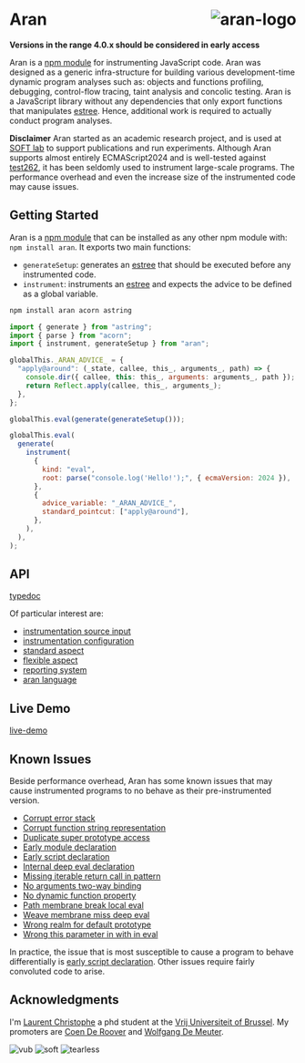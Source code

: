 # Aran <img src="img/aran.png" align="right" alt="aran-logo" title="Aran Linvail the shadow master"/>

**Versions in the range 4.0.x should be considered in early access**

Aran is a [npm module](https://www.npmjs.com/package/aran) for instrumenting
JavaScript code. Aran was designed as a generic infra-structure for building
various development-time dynamic program analyses such as: objects and functions
profiling, debugging, control-flow tracing, taint analysis and concolic testing.
Aran is a JavaScript library without any dependencies that only export functions
that manipulates [estree](https://github.com/estree/estree). Hence, additional
work is required to actually conduct program analyses.

**Disclaimer** Aran started as an academic research project, and is used at
[SOFT lab](http://soft.vub.ac.be/soft/) to support publications and run
experiments. Although Aran supports almost entirely ECMAScript2024 and is
well-tested against [test262](https://github.com/tc39/test262), it has been
seldomly used to instrument large-scale programs. The performance overhead and
even the increase size of the instrumented code may cause issues.

## Getting Started

Aran is a [npm module](https://www.npmjs.com/package/aran) that can be installed
as any other npm module with: `npm install aran`. It exports two main functions:

- `generateSetup`: generates an [estree](https://github.com/estree/estree) that
  should be executed before any instrumented code.
- `instrument`: instruments an [estree](https://github.com/estree/estree) and
  expects the advice to be defined as a global variable.

```sh
npm install aran acorn astring
```

```js
import { generate } from "astring";
import { parse } from "acorn";
import { instrument, generateSetup } from "aran";

globalThis._ARAN_ADVICE_ = {
  "apply@around": (_state, callee, this_, arguments_, path) => {
    console.dir({ callee, this: this_, arguments: arguments_, path });
    return Reflect.apply(callee, this_, arguments_);
  },
};

globalThis.eval(generate(generateSetup()));

globalThis.eval(
  generate(
    instrument(
      {
        kind: "eval",
        root: parse("console.log('Hello!');", { ecmaVersion: 2024 }),
      },
      {
        advice_variable: "_ARAN_ADVICE_",
        standard_pointcut: ["apply@around"],
      },
    ),
  ),
);
```

## API

[typedoc](https://lachrist.github.io/aran/page/typedoc/modules/index.html)

Of particular interest are:

- [instrumentation source input](https://lachrist.github.io/aran/page/typedoc/types/source.PartialSource.html)
- [instrumentation configuration](https://lachrist.github.io/aran/page/typedoc/types/config.Config.html)
- [standard aspect](https://lachrist.github.io/aran/page/typedoc/types/weave_standard_aspect.AspectTyping.html)
- [flexible aspect](https://lachrist.github.io/aran/page/typedoc/types/weave_flexible_aspect.AspectTyping.html)
- [reporting system](https://lachrist.github.io/aran/page/typedoc/types/report.html)
- [aran language](https://lachrist.github.io/aran/page/typedoc/types/lang.html)

## Live Demo

[live-demo](https://lachrist.github.io/aran/page/demo/index.html)

## Known Issues

Beside performance overhead, Aran has some known issues that may cause
instrumented programs to no behave as their pre-instrumented version.

- [Corrupt error stack](./doc/issues/corrupt-error-stack.md)
- [Corrupt function string representation](./doc/issues/corrupt-function-string-representation.md)
- [Duplicate super prototype access](./doc/issues/duplicate-super-prototype-access.md)
- [Early module declaration](./doc/issues/early-module-declaration.md)
- [Early script declaration](./doc/issues/early-script-declaration.md)
- [Internal deep eval declaration](./doc/issues/internal-deep-eval-declaration.md)
- [Missing iterable return call in pattern](./doc/issues/missing-iterable-return-call-in-pattern.md)
- [No arguments two-way binding](./doc/issues/no-arguments-two-way-binding.md)
- [No dynamic function property](./doc/issues/no-dynamic-function-property.md)
- [Path membrane break local eval](./doc/issues/patch-membrane-break-local-eval.md)
- [Weave membrane miss deep eval](./doc/issues/weave-membrane-miss-deep-eval.md)
- [Wrong realm for default prototype](./doc/issues/wrong-realm-for-default-prototype.md)
- [Wrong this parameter in with in eval](./doc/issues/wrong-this-parameter-in-with-in-eval.md)

In practice, the issue that is most susceptible to cause a program to behave
differentially is
[early script declaration](./doc/issues/early-script-declaration.md). Other
issues require fairly convoluted code to arise.

## Acknowledgments

I'm [Laurent Christophe](http://soft.vub.ac.be/soft/members/lachrist) a phd
student at the [Vrij Universiteit of Brussel](https://www.vub.ac.be). My
promoters are [Coen De Roover](http://soft.vub.ac.be/soft/members/cderoove) and
[Wolfgang De Meuter](http://soft.vub.ac.be/soft/members/wdmeuter).

![vub](img/vub.png) ![soft](img/soft.png) ![tearless](img/tearless.png)
